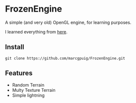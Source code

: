 # FrozenEngine
A simple (and very old) OpenGL engine, for learning purposes.

I learned everything from [here](https://learnopengl.com/).

## Install
    git clone https://github.com/marcgpuig/FrozenEngine.git

## Features
* Random Terrain
* Multy Texture Terrain
* Simple lightning